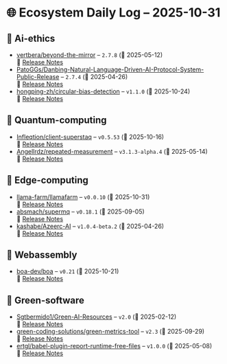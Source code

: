 # 🌐 Ecosystem Daily Log – 2025-10-31

## 🔹 Ai-ethics
- [vertbera/beyond-the-mirror](https://github.com/vertbera/beyond-the-mirror/releases/tag/2.7.8) – `2.7.8` (📅 2025-05-12)  
  🔗 [Release Notes](https://github.com/vertbera/beyond-the-mirror/releases/tag/2.7.8)
- [PatoGGs/Danbing-Natural-Language-Driven-AI-Protocol-System-Public-Release](https://github.com/PatoGGs/Danbing-Natural-Language-Driven-AI-Protocol-System-Public-Release/releases/tag/2.7.4) – `2.7.4` (📅 2025-04-26)  
  🔗 [Release Notes](https://github.com/PatoGGs/Danbing-Natural-Language-Driven-AI-Protocol-System-Public-Release/releases/tag/2.7.4)
- [hongping-zh/circular-bias-detection](https://github.com/hongping-zh/circular-bias-detection/releases/tag/v1.1.0) – `v1.1.0` (📅 2025-10-24)  
  🔗 [Release Notes](https://github.com/hongping-zh/circular-bias-detection/releases/tag/v1.1.0)

## 🔹 Quantum-computing
- [Infleqtion/client-superstaq](https://github.com/Infleqtion/client-superstaq/releases/tag/v0.5.53) – `v0.5.53` (📅 2025-10-16)  
  🔗 [Release Notes](https://github.com/Infleqtion/client-superstaq/releases/tag/v0.5.53)
- [Angellrdz/repeated-measurement](https://github.com/Angellrdz/repeated-measurement/releases/tag/v3.1.3-alpha.4) – `v3.1.3-alpha.4` (📅 2025-05-14)  
  🔗 [Release Notes](https://github.com/Angellrdz/repeated-measurement/releases/tag/v3.1.3-alpha.4)

## 🔹 Edge-computing
- [llama-farm/llamafarm](https://github.com/llama-farm/llamafarm/releases/tag/v0.0.10) – `v0.0.10` (📅 2025-10-31)  
  🔗 [Release Notes](https://github.com/llama-farm/llamafarm/releases/tag/v0.0.10)
- [absmach/supermq](https://github.com/absmach/supermq/releases/tag/v0.18.1) – `v0.18.1` (📅 2025-09-05)  
  🔗 [Release Notes](https://github.com/absmach/supermq/releases/tag/v0.18.1)
- [kashabe/Azeerc-AI](https://github.com/kashabe/Azeerc-AI/releases/tag/v1.0.4-beta.2) – `v1.0.4-beta.2` (📅 2025-04-26)  
  🔗 [Release Notes](https://github.com/kashabe/Azeerc-AI/releases/tag/v1.0.4-beta.2)

## 🔹 Webassembly
- [boa-dev/boa](https://github.com/boa-dev/boa/releases/tag/v0.21) – `v0.21` (📅 2025-10-21)  
  🔗 [Release Notes](https://github.com/boa-dev/boa/releases/tag/v0.21)

## 🔹 Green-software
- [Sgtbermido1/Green-AI-Resources](https://github.com/Sgtbermido1/Green-AI-Resources/releases/tag/v2.0) – `v2.0` (📅 2025-02-12)  
  🔗 [Release Notes](https://github.com/Sgtbermido1/Green-AI-Resources/releases/tag/v2.0)
- [green-coding-solutions/green-metrics-tool](https://github.com/green-coding-solutions/green-metrics-tool/releases/tag/v2.3) – `v2.3` (📅 2025-09-29)  
  🔗 [Release Notes](https://github.com/green-coding-solutions/green-metrics-tool/releases/tag/v2.3)
- [ertgl/babel-plugin-report-runtime-free-files](https://github.com/ertgl/babel-plugin-report-runtime-free-files/releases/tag/v1.0.0) – `v1.0.0` (📅 2025-05-08)  
  🔗 [Release Notes](https://github.com/ertgl/babel-plugin-report-runtime-free-files/releases/tag/v1.0.0)